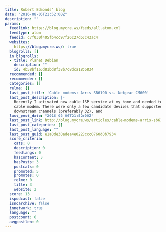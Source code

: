 ```yaml
---
title: Robert Edmonds' blog
date: "2016-08-06T21:52:00Z"
description: ""
params:
  feedlink: https://blog.mycre.ws/feeds/all.atom.xml
  feedtype: atom
  feedid: c7f030f405fb4cc97f26c27d53c43ac4
  websites:
    https://blog.mycre.ws/: true
  blogrolls: []
  in_blogrolls:
  - title: Planet Debian
    description: ""
    id: 4b58bf166d81bd8f38b7c8dca18c6834
  recommended: []
  recommender: []
  categories: []
  relme: {}
  last_post_title: 'Cable modems: Arris SB6190 vs. Netgear CM600'
  last_post_description: |-
    Recently I activated new cable ISP service at my home and needed to purchase a
    cable modem. There were only a few candidate devices that supported at least 24
    downstream channels (preferably 32), and
  last_post_date: "2016-08-06T21:52:00Z"
  last_post_link: http://blog.mycre.ws/articles/cable-modems-arris-sb6190-vs-netgear-cm600/
  last_post_categories: []
  last_post_language: ""
  last_post_guid: e1a0de30adea4e0228ccc0760d0b7934
  score_criteria:
    cats: 0
    description: 0
    feedlangs: 0
    hasContent: 0
    hasPosts: 3
    postcats: 0
    promoted: 5
    promotes: 0
    relme: 0
    title: 3
    website: 2
  score: 13
  ispodcast: false
  isnoarchive: false
  innetwork: true
  language: ""
  postcount: 6
  avgpostlen: 0
---
```

